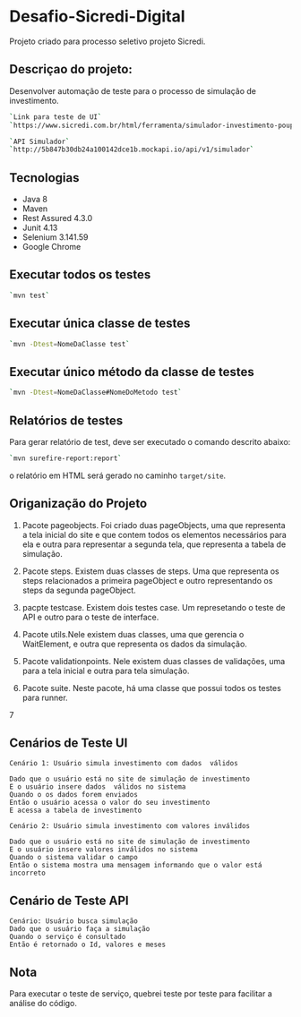 # Desafio-Sicredi-Digital

Projeto criado para processo seletivo projeto Sicredi.

## Descriçao do projeto:

Desenvolver automação de teste para o processo de simulação de investimento. 

```bash
`Link para teste de UI`
`https://www.sicredi.com.br/html/ferramenta/simulador-investimento-poupanca/`
```

```bash
`API Simulador`
`http://5b847b30db24a100142dce1b.mockapi.io/api/v1/simulador`
```

## Tecnologias

* Java 8
* Maven
* Rest Assured 4.3.0
* Junit 4.13
* Selenium 3.141.59
* Google Chrome

## Executar todos os testes
```bash
`mvn test`
```

## Executar única classe de testes
```bash
`mvn -Dtest=NomeDaClasse test`
```

## Executar único método da classe de testes
```bash
`mvn -Dtest=NomeDaClasse#NomeDoMetodo test`
```
## Relatórios de testes

Para gerar relatório de test, deve ser executado o comando descrito abaixo:
```bash
`mvn surefire-report:report`
```

o relatório em HTML será gerado no caminho `target/site`.

## Origanização do Projeto

1. Pacote pageobjects. Foi criado duas pageObjects, uma que representa a tela inicial do site e que contem todos os elementos necessários para ela e outra para representar a segunda tela, que representa a tabela de simulação.
    
2. Pacote steps. Existem duas classes de steps. Uma que representa os steps relacionados a primeira pageObject e outro representando os steps da segunda pageObject.

3. pacpte testcase. Existem dois testes case. Um represetando o teste de API e outro para o teste de interface.

4. Pacote utils.Nele existem duas classes, uma que gerencia o WaitElement, e outra que representa os dados da simulação.

5. Pacote validationpoints. Nele existem duas classes de validações, uma para a tela inicial e outra para  tela simulação. 

6. Pacote suite. Neste pacote, há uma classe que possui todos os testes para runner. 

7 
    
## Cenários de Teste UI

    Cenário 1: Usuário simula investimento com dados  válidos
    
    Dado que o usuário está no site de simulação de investimento
    E o usuário insere dados  válidos no sistema
    Quando o os dados forem enviados
    Então o usuário acessa o valor do seu investimento
    E acessa a tabela de investimento
    
    Cenário 2: Usuário simula investimento com valores inválidos
    
    Dado que o usuário está no site de simulação de investimento
    E o usuário insere valores inválidos no sistema
    Quando o sistema validar o campo
    Então o sistema mostra uma mensagem informando que o valor está incorreto
    
## Cenário de Teste API

    Cenário: Usuário busca simulação
    Dado que o usuário faça a simulação
    Quando o serviço é consultado
    Então é retornado o Id, valores e meses
   
  
## Nota

Para executar o teste de serviço, quebrei teste por teste para facilitar a análise do  código. 




